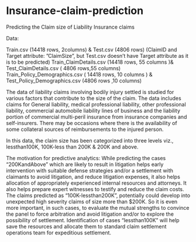 # Insurance-claim-prediction
Predicting the Claim size of Liability Insurance claims

Data:

Train.csv (14418 rows, 2columns) & Test.csv (4806 rows) (ClaimID and Target attribute: ”ClaimSize”, but Test.csv doesn’t have Target attribute as it is to be predicted)
Train_ClaimDetails.csv (14418 rows, 55 columns )& Test_ClaimDetails.csv ( 4806 rows,55 columns)
Train_Policy_Demographics.csv ( 14418 rows, 10 columns ) & Test_Policy_Demographics.csv (4806 rows ,10 columns)

The data of liability claims involving bodily injury settled is studied for various factors that contribute to the size of the claim. The data includes claims for General liability, medical professional liability, other professional liability, commercial automobile liability lines of business and the liability portion of commercial multi-peril insurance from insurance companies and self-insurers. There may be occasions where there is the availability of some collateral sources of reimbursements to the injured person.

In this data, the claim size has been categorized into three levels viz., lessthan100K, 100K-less than 200K    & 200K and above.  

The motivation for predictive analytics: While predicting the cases “200KandAbove” which are likely to result in litigation helps early intervention with suitable defense strategies and/or a settlement with claimants to avoid litigation, and reduce litigation expenses, it also helps allocation of appropriately experienced internal resources and attorneys. It also helps prepare expert witnesses to testify and reduce the claim costs. The claims predicted as “100K-lessthan200K”, potentially could develop into unexpected high severity claims of size more than $200K. So it is even more important, in such cases, to evaluate the mutual strengths to convince the panel to force arbitration and avoid litigation and/or to explore the possibility of settlement. Identification of cases “lessthan100K”  will help save the resources and allocate them to standard claim settlement operations team for expeditious settlement.
